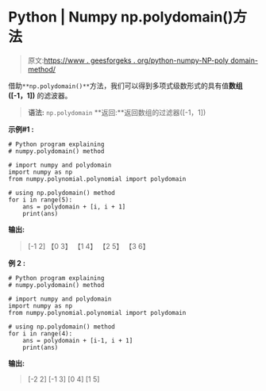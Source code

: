 # Python | Numpy np.polydomain()方法

> 原文:[https://www . geesforgeks . org/python-numpy-NP-poly domain-method/](https://www.geeksforgeeks.org/python-numpy-np-polydomain-method/)

借助`**np.polydomain()**`方法，我们可以得到多项式级数形式的具有值**数组([-1，1])** 的滤波器。

> **语法:** `np.polydomain`
> **返回:**返回数组的过滤器([-1，1])

**示例#1 :**

```
# Python program explaining
# numpy.polydomain() method 

# import numpy and polydomain
import numpy as np
from numpy.polynomial.polynomial import polydomain

# using np.polydomain() method
for i in range(5):
    ans = polydomain + [i, i + 1]
    print(ans)
```

**输出:**

> [-1 2]
> 【0 3】
> 【1 4】
> 【2 5】
> 【3 6】

**例 2 :**

```
# Python program explaining
# numpy.polydomain() method 

# import numpy and polydomain
import numpy as np
from numpy.polynomial.polynomial import polydomain

# using np.polydomain() method
for i in range(4):
    ans = polydomain + [i-1, i + 1]
    print(ans)
```

**输出:**

> [-2 2]
> [-1 3]
> [0 4]
> [1 5]
